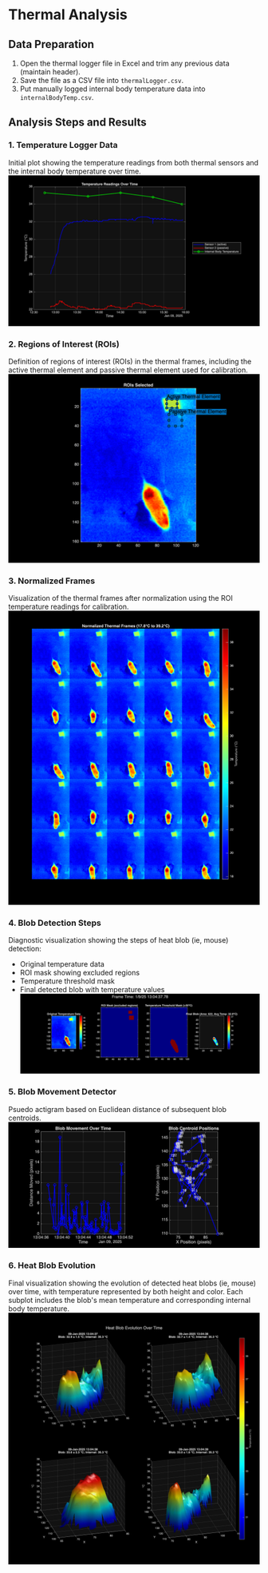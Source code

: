 # Thermal Analysis

## Data Preparation
1. Open the thermal logger file in Excel and trim any previous data (maintain header).
2. Save the file as a CSV file into `thermalLogger.csv`.
3. Put manually logged internal body temperature data into `internalBodyTemp.csv`.

## Analysis Steps and Results

### 1. Temperature Logger Data
Initial plot showing the temperature readings from both thermal sensors and the internal body temperature over time.
![Temperature Logger Readings](./images/temp_logger_readings.png)

### 2. Regions of Interest (ROIs)
Definition of regions of interest (ROIs) in the thermal frames, including the active thermal element and passive thermal element used for calibration.
![ROI Definition](./images/rois.png)

### 3. Normalized Frames
Visualization of the thermal frames after normalization using the ROI temperature readings for calibration.
![Normalized Frames](./images/normalized_frames.png)

### 4. Blob Detection Steps
Diagnostic visualization showing the steps of heat blob (ie, mouse) detection:
- Original temperature data
- ROI mask showing excluded regions
- Temperature threshold mask
- Final detected blob with temperature values
![Blob Detection Steps](./images/blob_detection_steps_frame.png)

### 5. Blob Movement Detector
Psuedo actigram based on Euclidean distance of subsequent blob centroids.
![Activity Monitor](./images/blob_movement.png)

### 6. Heat Blob Evolution
Final visualization showing the evolution of detected heat blobs (ie, mouse) over time, with temperature represented by both height and color. Each subplot includes the blob's mean temperature and corresponding internal body temperature.
![Heat Blob Evolution](./images/heat_blob_evolution.png)
